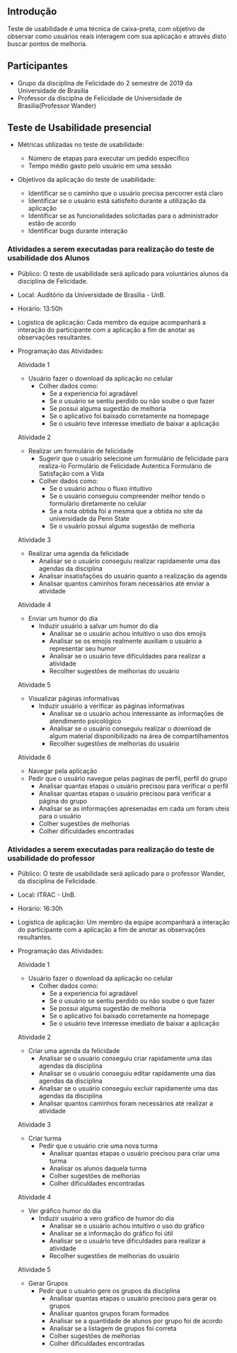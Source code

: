 ## Introdução
Teste de usabilidade é uma técnica de caixa-preta, com objetivo de observar como usuários reais interagem com sua aplicação e através disto buscar pontos de melhoria.

## Participantes
- Grupo da disciplina de Felicidade do 2 semestre de 2019 da Universidade de Brasilia
- Professor da disciplna de Felicidade de Universidade de Brasilia(Professor Wander)


## Teste de Usabilidade presencial

* Métricas utilizadas no teste de usabilidade:
    - Número de etapas para executar um pedido específico
    - Tempo médio gasto pelo usuário em uma sessão

* Objetivos da aplicação do teste de usabilidade:
    - Identificar se o caminho que o usuário precisa percorrer está claro
    - Identificar se o usuário está satisfeito durante a utilização da aplicação
    - Identificar se as funcionalidades solicitadas para o administrador estão de acordo
    - Identificar bugs durante interação


### Atividades a serem executadas para realização do teste de usabilidade dos Alunos

* Público: O teste de usabilidade será aplicado para voluntários alunos da disciplina de Felicidade.

* Local: Auditório da Universidade de Brasília - UnB.

* Horário: 13:50h

* Logistica de aplicação: Cada membro da equipe acompanhará a interação do participante com a aplicação a fim de anotar as observações resultantes.

* Programação das Atividades:

    Atividade 1
    - Usuário fazer o download da aplicação no celular
        * Colher dados como: 
            - Se a experiencia foi agradável
            - Se o usuário se sentiu perdido ou não soube o que fazer
            - Se possui alguma sugestão de melhoria
            - Se o aplicativo foi baixado corretamente na homepage
            - Se o usuário teve interesse imediato de baixar a aplicação


    Atividade 2
    - Realizar um formulário de felicidade
        * Sugerir que o usuário selecione um formulário de felicidade para realiza-lo
            Formulário de Felicidade Autentica
            Formulário de Satisfação com a Vida
        * Colher dados como:
            - Se o usuário achou o fluxo intuitivo
            - Se o usuário conseguiu compreender melhor tendo o formulário diretamente no celular
            - Se a nota obtida foi a mesma que a obtida no site da universidade da Penn State
            - Se o usuário possui alguma sugestão de melhoria


    Atividade 3
    - Realizar uma agenda da felicidade
        - Analisar se o usuário conseguiu realizar rapidamente uma das agendas da disciplina
        - Analisar insatisfações do usuário quanto a realização da agenda
        - Analisar quantos caminhos foram necessários até enviar a atividade


    Atividade 4
    - Enviar um humor do dia
        * Induzir usuário a salvar um humor do dia
          - Analisar se o usuário achou intuitivo o uso dos emojis
          - Analisar se os emojis realmente auxiliam o usuário a representar seu humor
          - Analisar se o usuário teve dificuldades para realizar a atividade
          - Recolher sugestões de melhorias do usuário
           
            
    Atividade 5
    - Visualizar páginas informativas
        * Induzir usuário a verificar as páginas informativas
          - Analisar se o usuário achou interessante as informações de atendimento psicológico
          - Analisar se o usuário conseguiu realizar o download de algum material disponibilizado na área de compartilhamentos
          - Recolher sugestões de melhorias do usuário


    Atividade 6
    - Navegar pela aplicação
    * Pedir que o usuário navegue pelas paginas de perfil, perfil do grupo
      - Analisar quantas etapas o usuário precisou para verificar o perfil
      - Analisar quantas etapas o usuário precisou para verificar a página do grupo
      - Analisar se as informações apresenadas em cada um foram uteis para o usuário
      - Colher sugestões de melhorias
      - Colher dificuldades encontradas



### Atividades a serem executadas para realização do teste de usabilidade do professor

* Público: O teste de usabilidade será aplicado para o professor Wander, da disciplina de Felicidade.

* Local: ITRAC - UnB.

* Horário: 16:30h

* Logistica de aplicação: Um membro da equipe acompanhará a interação do participante com a aplicação a fim de anotar as observações resultantes.

* Programação das Atividades:

    Atividade 1
    - Usuário fazer o download da aplicação no celular
        * Colher dados como: 
            - Se a experiencia foi agradável
            - Se o usuário se sentiu perdido ou não soube o que fazer
            - Se possui alguma sugestão de melhoria
            - Se o aplicativo foi baixado corretamente na homepage
            - Se o usuário teve interesse imediato de baixar a aplicação


    Atividade 2
    - Criar uma agenda da felicidade
        - Analisar se o usuário conseguiu criar rapidamente uma das agendas da disciplina
        - Analisar se o usuário conseguiu editar rapidamente uma das agendas da disciplina
        - Analisar se o usuário conseguiu excluir rapidamente uma das agendas da disciplina
        - Analisar quantos caminhos foram necessários até realizar a atividade

    Atividade 3
    - Criar turma
      * Pedir que o usuário crie uma nova turma
        - Analisar quantas etapas o usuário precisou para criar uma turma
        - Analisar os alunos daquela turma
        - Colher sugestões de melhorias
        - Colher dificuldades encontradas

    Atividade 4
    - Ver gráfico humor do dia
        * Induzir usuário a vero gráfico de humor do dia
            - Analisar se o usuário achou intuitivo o uso do gráfico
            - Analisar se a informação do gráfico foi útil
            - Analisar se o usuário teve dificuldades para realizar a atividade
            - Recolher sugestões de melhorias do usuário


    Atividade 5
    - Gerar Grupos
      * Pedir que o usuário gere os grupos da disciplina
        - Analisar quantas etapas o usuário precisou para gerar os grupos
        - Analisar quantos grupos foram formados
        - Analisar se a quantidade de alunos por grupo foi de acordo
        - Analisar se a listagem de grupos foi correta
        - Colher sugestões de melhorias
        - Colher dificuldades encontradas


